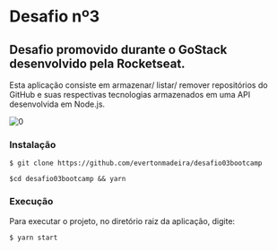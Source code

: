 # Desafio nº3

## **Desafio promovido durante o GoStack desenvolvido pela Rocketseat.**
 Esta aplicação consiste em armazenar/ listar/ remover repositórios do GitHub e suas respectivas tecnologias armazenados em uma API desenvolvida em Node.js.
 
![0](https://user-images.githubusercontent.com/42476488/80655751-d47c7180-8a55-11ea-810a-ce6db85009a6.jpg)

 
### Instalação
```
$ git clone https://github.com/evertonmadeira/desafio03bootcamp
```

```
$cd desafio03bootcamp && yarn
```

### Execução
Para executar o projeto, no diretório raiz da aplicação, digite:

```
$ yarn start
```
